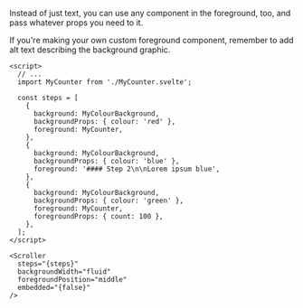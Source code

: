 Instead of just text, you can use any component in the foreground, too, and pass whatever props you need to it.

If you're making your own custom foreground component, remember to add alt text describing the background graphic.

```svelte
<script>
  // ...
  import MyCounter from './MyCounter.svelte';

  const steps = [
    {
      background: MyColourBackground,
      backgroundProps: { colour: 'red' },
      foreground: MyCounter,
    },
    {
      background: MyColourBackground,
      backgroundProps: { colour: 'blue' },
      foreground: '#### Step 2\n\nLorem ipsum blue',
    },
    {
      background: MyColourBackground,
      backgroundProps: { colour: 'green' },
      foreground: MyCounter,
      foregroundProps: { count: 100 },
    },
  ];
</script>

<Scroller
  steps="{steps}"
  backgroundWidth="fluid"
  foregroundPosition="middle"
  embedded="{false}"
/>
```
